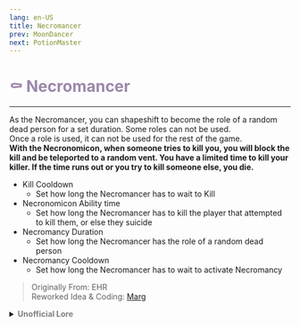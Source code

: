 ```yaml
---
lang: en-US
title: Necromancer
prev: MoonDancer
next: PotionMaster
---
```


# <font color="#9c87ab">⚰️ <b>Necromancer</b></font> <Badge text="Utility" type="tip" vertical="middle"/>
---

As the Necromancer, you can shapeshift to become the role of a random dead person for a set duration. Some roles can not be used.<br>Once a role is used, it can not be used for the rest of the game.<br><b>With the Necronomicon, when someone tries to kill you, you will block the kill and be teleported to a random vent. You have a limited time to kill your killer. If the time runs out or you try to kill someone else, you die.</b>
* Kill Cooldown
  * Set how long the Necromancer has to wait to Kill
* Necronomicon Ability time
  * Set how long the Necromancer has to kill the player that attempted to kill them, or else they suicide
* Necromancy Duration
  * Set how long the Necromancer has the role of a random dead person
* Necromancy Cooldown
  * Set how long the Necromancer has to wait to activate Necromancy


> Originally From: EHR<br>
> Reworked Idea & Coding: [Marg](https://github.com/MargaretTheFool)

<details>
<summary><b><font color=gray>Unofficial Lore</font></b></summary>

Placeholder: This role is a ROLE OH EM GOSH
> Submitted by: Member
</details>